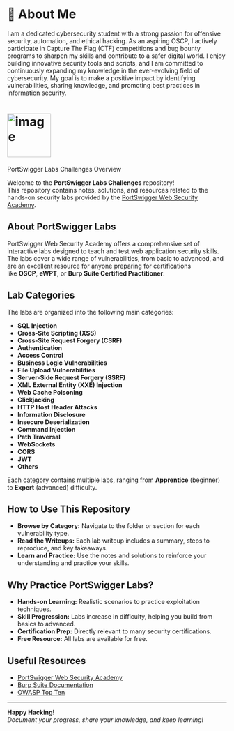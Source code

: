 # 👋 About Me

I am a dedicated cybersecurity student with a strong passion for offensive security, automation, and ethical hacking. As an aspiring OSCP, I actively participate in Capture The Flag (CTF) competitions and bug bounty programs to sharpen my skills and contribute to a safer digital world. I enjoy building innovative security tools and scripts, and I am committed to continuously expanding my knowledge in the ever-evolving field of cybersecurity. My goal is to make a positive impact by identifying vulnerabilities, sharing knowledge, and promoting best practices in information security.
# <img width="100" height="100" alt="image" src="https://github.com/user-attachments/assets/3873c835-8c2f-4637-b132-b923b360075d" />
PortSwigger Labs Challenges Overview

Welcome to the **PortSwigger Labs Challenges** repository!  
This repository contains notes, solutions, and resources related to the hands-on security labs provided by the [PortSwigger Web Security Academy](https://portswigger.net/web-security).

## About PortSwigger Labs

PortSwigger Web Security Academy offers a comprehensive set of interactive labs designed to teach and test web application security skills. The labs cover a wide range of vulnerabilities, from basic to advanced, and are an excellent resource for anyone preparing for certifications like **OSCP**, **eWPT**, or **Burp Suite Certified Practitioner**.

## Lab Categories

The labs are organized into the following main categories:

- **SQL Injection**
- **Cross-Site Scripting (XSS)**
- **Cross-Site Request Forgery (CSRF)**
- **Authentication**
- **Access Control**
- **Business Logic Vulnerabilities**
- **File Upload Vulnerabilities**
- **Server-Side Request Forgery (SSRF)**
- **XML External Entity (XXE) Injection**
- **Web Cache Poisoning**
- **Clickjacking**
- **HTTP Host Header Attacks**
- **Information Disclosure**
- **Insecure Deserialization**
- **Command Injection**
- **Path Traversal**
- **WebSockets**
- **CORS**
- **JWT**
- **Others**

Each category contains multiple labs, ranging from **Apprentice** (beginner) to **Expert** (advanced) difficulty.

## How to Use This Repository

- **Browse by Category:** Navigate to the folder or section for each vulnerability type.
- **Read the Writeups:** Each lab writeup includes a summary, steps to reproduce, and key takeaways.
- **Learn and Practice:** Use the notes and solutions to reinforce your understanding and practice your skills.
## Why Practice PortSwigger Labs?

- **Hands-on Learning:** Realistic scenarios to practice exploitation techniques.
- **Skill Progression:** Labs increase in difficulty, helping you build from basics to advanced.
- **Certification Prep:** Directly relevant to many security certifications.
- **Free Resource:** All labs are available for free.

## Useful Resources

- [PortSwigger Web Security Academy](https://portswigger.net/web-security)
- [Burp Suite Documentation](https://portswigger.net/burp/documentation)
- [OWASP Top Ten](https://owasp.org/www-project-top-ten/)

---

**Happy Hacking!**  
_Document your progress, share your knowledge, and keep learning!_
